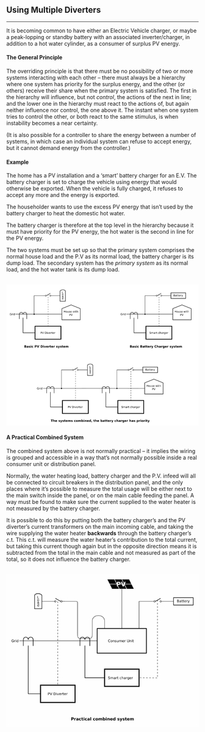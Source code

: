 ## Using Multiple Diverters

***

It is becoming common to have either an Electric Vehicle charger, or maybe a peak-lopping or standby battery with an associated inverter/charger, in addition to a hot water cylinder, as a consumer of surplus PV energy.

#### The General Principle

The overriding principle is that there must be no possibility of two or more systems interacting with each other – there must always be a hierarchy where one system has priority for the surplus energy, and the other (or others) receive their share when the primary system is satisfied. The first in the hierarchy will influence, but not *control*, the actions of the next in line; and the lower one in the hierarchy must react to the actions of, but again neither influence nor control, the one above it. The instant when one system tries to control the other, or both react to the same stimulus, is when instability becomes a near certainty.

(It is also possible for a controller to share the energy between a number of systems, in which case an individual system can refuse to accept energy, but it cannot demand energy from the controller.)

#### Example

The home has a PV installation and a ‘smart’ battery charger for an E.V.  The battery charger is set to charge the vehicle using energy that would otherwise be exported. When the vehicle is fully charged, it refuses to accept any more and the energy is exported.

The householder wants to use the excess PV energy that isn’t used by the battery charger to heat the domestic hot water.

The battery charger is therefore at the top level in the hierarchy because it must have priority for the PV energy, the hot water is the second in line for the PV energy.

The two systems must be set up so that the primary system comprises the normal house load and the P.V as its normal load, the battery charger is its dump load. The secondary system has the *primary system* as its normal load, and the hot water tank is its dump load.

 ![](files/cascaded_systems.webp)

#### A Practical Combined System

The combined system above is not normally practical – it implies the wiring is grouped and accessible in a way that’s not normally possible inside a real consumer unit or distribution panel.

Normally, the water heating load, battery charger and the P.V. infeed will all be connected to circuit breakers in the distribution panel, and the only places where it’s possible to measure the total usage will be either next to the main switch inside the panel, or on the main cable feeding the panel. A way must be found to make sure the current supplied to the water heater is not measured by the battery charger.

It is possible to do this by putting both the battery charger’s and the PV diverter’s current transformers on the main incoming cable, and taking the wire supplying the water heater **backwards** through the battery charger’s c.t.  This c.t. will measure the water heater’s contribution to the total current, but taking this current though again but in the opposite direction means it is subtracted from the total in the main cable and not measured as part of the total, so it does not influence the battery charger.

 ![](files/practical_combined_system.webp)




